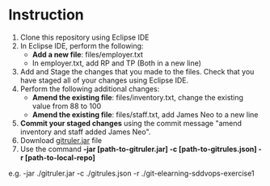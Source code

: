 # Instruction
1) Clone this repository using Eclipse IDE
2) In Eclipse IDE, perform the following:
      - **Add a new file**: files/employer.txt
      - In employer.txt, add RP and TP (Both in a new line)
3) Add and Stage the changes that you made to the files. Check that you have staged all of your changes using Eclipse IDE.
4) Perform the following additional changes:
      - **Amend the existing file**: files/inventory.txt, change the existing value from 88 to 100
      - **Amend the existing file**: files/staff.txt, add James Neo to a new line
4) **Commit your staged changes** using the commit message "amend inventory and staff added James Neo".
5) Download [gitruler.jar](https://github.com/rcraggs/gitruler/releases/download/V1.2.5/gitruler.jar) file
6) Use the command **-jar [path-to-gitruler.jar] -c [path-to-gitrules.json] -r [path-to-local-repo]**
      
e.g. -jar ./gitruler.jar -c ./gitrules.json -r ./git-elearning-sddvops-exercise1
